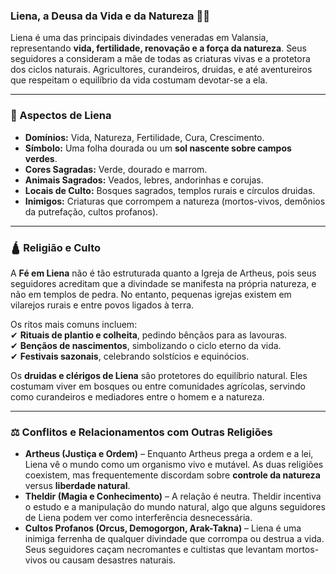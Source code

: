 ### **Liena, a Deusa da Vida e da Natureza** 🌿🌞

Liena é uma das principais divindades veneradas em Valansia, representando **vida, fertilidade, renovação e a força da natureza**. Seus seguidores a consideram a mãe de todas as criaturas vivas e a protetora dos ciclos naturais. Agricultores, curandeiros, druidas, e até aventureiros que respeitam o equilíbrio da vida costumam devotar-se a ela.

---

### **📖 Aspectos de Liena**

- **Domínios:** Vida, Natureza, Fertilidade, Cura, Crescimento.
- **Símbolo:** Uma folha dourada ou um **sol nascente sobre campos verdes**.
- **Cores Sagradas:** Verde, dourado e marrom.
- **Animais Sagrados:** Veados, lebres, andorinhas e corujas.
- **Locais de Culto:** Bosques sagrados, templos rurais e círculos druidas.
- **Inimigos:** Criaturas que corrompem a natureza (mortos-vivos, demônios da putrefação, cultos profanos).

---

### **🛕 Religião e Culto**

A **Fé em Liena** não é tão estruturada quanto a Igreja de Artheus, pois seus seguidores acreditam que a divindade se manifesta na própria natureza, e não em templos de pedra. No entanto, pequenas igrejas existem em vilarejos rurais e entre povos ligados à terra.

Os ritos mais comuns incluem:  
✔ **Rituais de plantio e colheita**, pedindo bênçãos para as lavouras.  
✔ **Bençãos de nascimentos**, simbolizando o ciclo eterno da vida.  
✔ **Festivais sazonais**, celebrando solstícios e equinócios.

Os **druidas e clérigos de Liena** são protetores do equilíbrio natural. Eles costumam viver em bosques ou entre comunidades agrícolas, servindo como curandeiros e mediadores entre o homem e a natureza.

---

### **⚖ Conflitos e Relacionamentos com Outras Religiões**

- **Artheus (Justiça e Ordem)** – Enquanto Artheus prega a ordem e a lei, Liena vê o mundo como um organismo vivo e mutável. As duas religiões coexistem, mas frequentemente discordam sobre **controle da natureza** versus **liberdade natural**.
- **Theldir (Magia e Conhecimento)** – A relação é neutra. Theldir incentiva o estudo e a manipulação do mundo natural, algo que alguns seguidores de Liena podem ver como interferência desnecessária.
- **Cultos Profanos (Orcus, Demogorgon, Arak-Takna)** – Liena é uma inimiga ferrenha de qualquer divindade que corrompa ou destrua a vida. Seus seguidores caçam necromantes e cultistas que levantam mortos-vivos ou causam desastres naturais.